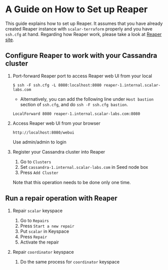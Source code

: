 # A Guide on How to Set up Reaper

This guide explains how to set up Reaper.
It assumes that you have already created Reaper instance with `scalar-terraform` properly and you have `ssh.cfg` at hand. Regarding how Reaper work, please take a look at [Reaper site](http://cassandra-reaper.io/).

## Configure Reaper to work with your Cassandra cluster

1. Port-forward Reaper port to access Reaper web UI from your local
    ```
    $ ssh -F ssh.cfg -L 8080:localhost:8080 reaper-1.internal.scalar-labs.com
    ```
    * Alternatively, you can add the following line under `Host bastion` section of `ssh.cfg`, and do `ssh -F ssh.cfg bastion`.
    ```
    LocalForward 8080 reaper-1.internal.scalar-labs.com:8080
    ```

1. Access Reaper web UI from your browser
    ```
    http://localhost:8080/webui
    ```
    Use admin/admin to login

1. Register your Cassandra cluster into Reaper

    1. Go to `Clusters`
    1. Set `cassandra-1.internal.scalar-labs.com` in Seed node box
    1. Press `Add Cluster`

    Note that this operation needs to be done only one time.

## Run a repair operation with Reaper

1. Repair `scalar` keyspace
    1. Go to `Repairs`
    1. Press `Start a new repair`
    1. Put `scalar` in Keyspace
    1. Press `Repair`
    1. Activate the repair

1. Repair `coordinator` keyspace
    1. Do the same process for `coordinator` keyspace
